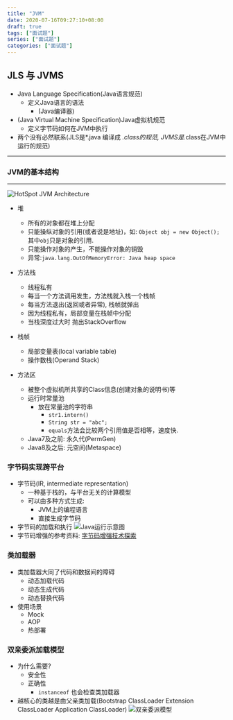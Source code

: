 ```yaml
---
title: "JVM"
date: 2020-07-16T09:27:10+08:00
draft: true
tags: ["面试题"]
series: ["面试题"]
categories: ["面试题"]
---
```


## JLS 与 JVMS 
+ Java Language Specification(Java语言规范)
  + 定义Java语言的语法
    + (Java编译器)
+ (Java Virtual Machine Specification)Java虚拟机规范
  + 定义字节码如何在JVM中执行
+ 两个没有必然联系(JLS是*.java 编译成 *.class的规范, JVMS是*.class在JVM中运行的规范)

----
### JVM的基本结构
----
![HotSpot JVM Architecture](img/hotspotjvm.png)

+ 堆
  + 所有的对象都在堆上分配
  + 只能操纵对象的引用(或者说是地址)，如:
    `Object obj = new Object();` 其中`obj`只是对象的引用.  
  + 只能操作对象的产生，不能操作对象的销毁
  + 异常:`java.lang.OutOfMemoryError: Java heap space`

+ 方法栈
  + 线程私有
  + 每当一个方法调用发生，方法栈就入栈一个栈帧
  + 每当方法退出(返回或者异常), 栈帧就弹出
  + 因为线程私有，局部变量在栈帧中分配
  + 当栈深度过大时 抛出StackOverflow

+ 栈帧
  + 局部变量表(local variable table)
  + 操作数栈(Operand Stack)

+ 方法区
  + 被整个虚拟机所共享的Class信息(创建对象的说明书)等
  + 运行时常量池
    + 放在常量池的字符串 
      + `str1.intern()`
      + `String str = "abc";`
      + `equals`方法会比较两个引用值是否相等，速度快.
  + Java7及之前: 永久代(PermGen)
  + Java8及之后: 元空间(Metaspace)


### 字节码实现跨平台
+ 字节码(IR, intermediate representation)
  + 一种基于栈的，与平台无关的计算模型
  + 可以由多种方式生成:
    + JVM上的编程语言
    + 直接生成字节码
+ 字节码的加载和执行
![Java运行示意图](https://p0.meituan.net/travelcube/110b593ecf53866e0dec8df3618b0443257977.png)
+ 字节码增强的参考资料:
[字节码增强技术探索](https://tech.meituan.com/2019/09/05/java-bytecode-enhancement.html)

### 类加载器
+ 类加载器大同了代码和数据间的障碍
  + 动态加载代码
  + 动态生成代码
  + 动态替换代码
+ 使用场景
  + Mock
  + AOP
  + 热部署

### 双亲委派加载模型
+ 为什么需要?
  + 安全性 
  + 正确性
    + `instanceof` 也会检查类加载器
+ 越核心的类越是由父亲类加载(Bootstrap ClassLoader  Extension ClassLoader  Application ClassLoader)
![双亲委派模型](https://img-blog.csdn.net/20160506184936657)
